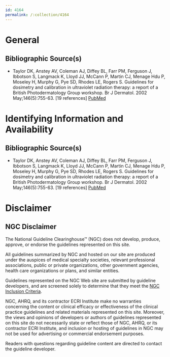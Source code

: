 ```yaml
---
id: 4164
permalink: /:collection/4164
---
```


# General

## Bibliographic Source(s)

- Taylor DK, Anstey AV, Coleman AJ, Diffey BL, Farr PM, Ferguson J, Ibbotson S, Langmack K, Lloyd JJ, McCann P, Martin CJ, Menage Hdu P, Moseley H, Murphy G, Pye SD, Rhodes LE, Rogers S. Guidelines for dosimetry and calibration in ultraviolet radiation therapy: a report of a British Photodermatology Group workshop. Br J Dermatol. 2002 May;146(5):755-63. [19 references] [ PubMed ](http://www.ncbi.nlm.nih.gov/entrez/query.fcgi?cmd=Retrieve&db=pubmed&dopt=Abstract&list_uids=12000370)

# Identifying Information and Availability

## Bibliographic Source(s)

- Taylor DK, Anstey AV, Coleman AJ, Diffey BL, Farr PM, Ferguson J, Ibbotson S, Langmack K, Lloyd JJ, McCann P, Martin CJ, Menage Hdu P, Moseley H, Murphy G, Pye SD, Rhodes LE, Rogers S. Guidelines for dosimetry and calibration in ultraviolet radiation therapy: a report of a British Photodermatology Group workshop. Br J Dermatol. 2002 May;146(5):755-63. [19 references] [ PubMed ](http://www.ncbi.nlm.nih.gov/entrez/query.fcgi?cmd=Retrieve&db=pubmed&dopt=Abstract&list_uids=12000370)

# Disclaimer

## NGC Disclaimer

The National Guideline Clearinghouse™ (NGC) does not develop, produce, approve, or endorse the guidelines represented on this site.

All guidelines summarized by NGC and hosted on our site are produced under the auspices of medical specialty societies, relevant professional associations, public or private organizations, other government agencies, health care organizations or plans, and similar entities.

Guidelines represented on the NGC Web site are submitted by guideline developers, and are screened solely to determine that they meet the [NGC Inclusion Criteria](/help-and-about/summaries/inclusion-criteria).

NGC, AHRQ, and its contractor ECRI Institute make no warranties concerning the content or clinical efficacy or effectiveness of the clinical practice guidelines and related materials represented on this site. Moreover, the views and opinions of developers or authors of guidelines represented on this site do not necessarily state or reflect those of NGC, AHRQ, or its contractor ECRI Institute, and inclusion or hosting of guidelines in NGC may not be used for advertising or commercial endorsement purposes.

Readers with questions regarding guideline content are directed to contact the guideline developer.

